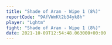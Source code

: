 ```yaml
---
title: "Shade of Aran - Wipe 1 (8%)"
reportCode: "9AfVWmKt2b34yk8h"
player: "Lghtm"
fight: "Shade of Aran - Wipe 1 (8%)"
date: 2021-10-09T12:54:48.063000+00:00
---
```

